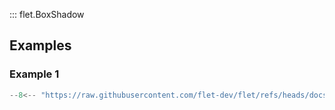 ::: flet.BoxShadow

## Examples

### Example 1

```python
--8<-- "https://raw.githubusercontent.com/flet-dev/flet/refs/heads/docs/fix-links/sdk/python/examples/controls/types/box-shadow/container.py"
```
